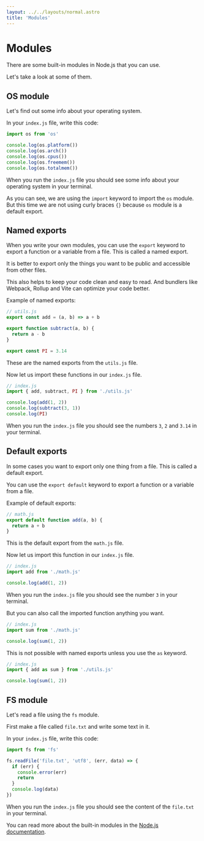 ```yaml
---
layout: ../../layouts/normal.astro
title: 'Modules'
---
```


# Modules

There are some built-in modules in Node.js that you can use.

Let's take a look at some of them.

## OS module

Let's find out some info about your operating system.

In your `index.js` file, write this code:

```javascript
import os from 'os'

console.log(os.platform())
console.log(os.arch())
console.log(os.cpus())
console.log(os.freemem())
console.log(os.totalmem())
```

When you run the `index.js` file you should see some info about your operating system in your terminal.

As you can see, we are using the `import` keyword to import the `os` module.
But this time we are not using curly braces `{}` because `os` module is a default export.

## Named exports

When you write your own modules, you can use the `export` keyword to export a function or a variable from a file. This is called a named export.

It is better to export only the things you want to be public and accessible from other files.

This also helps to keep your code clean and easy to read. And bundlers like Webpack, Rollup and Vite can optimize your code better.

Example of named exports:

```javascript
// utils.js
export const add = (a, b) => a + b

export function subtract(a, b) {
  return a - b
}

export const PI = 3.14
```

These are the named exports from the `utils.js` file.

Now let us import these functions in our `index.js` file.

```javascript
// index.js
import { add, subtract, PI } from './utils.js'

console.log(add(1, 2))
console.log(subtract(3, 1))
console.log(PI)
```

When you run the `index.js` file you should see the numbers `3`, `2` and `3.14` in your terminal.

## Default exports

In some cases you want to export only one thing from a file. This is called a default export.

You can use the `export default` keyword to export a function or a variable from a file.

Example of default exports:

```javascript
// math.js
export default function add(a, b) {
  return a + b
}
```

This is the default export from the `math.js` file.

Now let us import this function in our `index.js` file.

```javascript
// index.js
import add from './math.js'

console.log(add(1, 2))
```

When you run the `index.js` file you should see the number `3` in your terminal.

But you can also call the imported function anything you want.

```javascript
// index.js
import sum from './math.js'

console.log(sum(1, 2))
```

This is not possible with named exports unless you use the `as` keyword.

```javascript
// index.js
import { add as sum } from './utils.js'

console.log(sum(1, 2))
```

## FS module

Let's read a file using the `fs` module.

First make a file called `file.txt` and write some text in it.

In your `index.js` file, write this code:

```javascript
import fs from 'fs'

fs.readFile('file.txt', 'utf8', (err, data) => {
  if (err) {
    console.error(err)
    return
  }
  console.log(data)
})
```

When you run the `index.js` file you should see the content of the `file.txt` in your terminal.

You can read more about the built-in modules in the [Node.js documentation](https://nodejs.org/api/).
